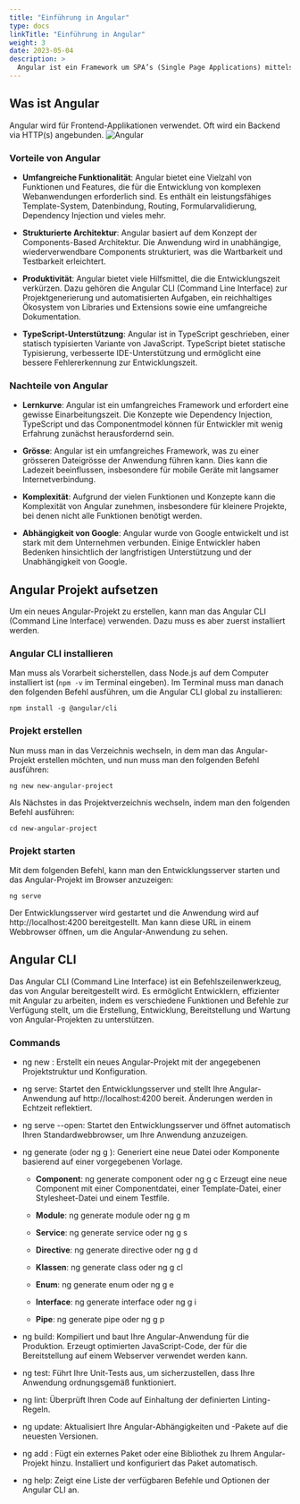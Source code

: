 ```yaml
---
title: "Einführung in Angular"
type: docs
linkTitle: "Einführung in Angular"
weight: 3
date: 2023-05-04
description: >
  Angular ist ein Framework um SPA’s (Single Page Applications) mittels HTML und JavaScript zu erstellen und besteht aus verschiedenen core und optionalen JavaScript Bibliotheken
---
```


## Was ist Angular
Angular wird für Frontend-Applikationen verwendet. Oft wird ein Backend via HTTP(s) angebunden.
![Angular](../images/angular_einführung.png)  


### Vorteile von Angular

* **Umfangreiche Funktionalität**: Angular bietet eine Vielzahl von Funktionen und Features, die für die Entwicklung von komplexen Webanwendungen erforderlich sind. Es enthält ein leistungsfähiges Template-System, Datenbindung, Routing, Formularvalidierung, Dependency Injection und vieles mehr.

* **Strukturierte Architektur**: Angular basiert auf dem Konzept der Components-Based Architektur. Die Anwendung wird in unabhängige, wiederverwendbare Components strukturiert, was die Wartbarkeit und Testbarkeit erleichtert.

* **Produktivität**: Angular bietet viele Hilfsmittel, die die Entwicklungszeit verkürzen. Dazu gehören die Angular CLI (Command Line Interface) zur Projektgenerierung und automatisierten Aufgaben, ein reichhaltiges Ökosystem von Libraries und Extensions sowie eine umfangreiche Dokumentation.

* **TypeScript-Unterstützung**: Angular ist in TypeScript geschrieben, einer statisch typisierten Variante von JavaScript. TypeScript bietet statische Typisierung, verbesserte IDE-Unterstützung und ermöglicht eine bessere Fehlererkennung zur Entwicklungszeit.

### Nachteile von Angular

* **Lernkurve**: Angular ist ein umfangreiches Framework und erfordert eine gewisse Einarbeitungszeit. Die Konzepte wie Dependency Injection, TypeScript und das Componentmodel können für Entwickler mit wenig Erfahrung zunächst herausfordernd sein.

* **Grösse**: Angular ist ein umfangreiches Framework, was zu einer grösseren Dateigrösse der Anwendung führen kann. Dies kann die Ladezeit beeinflussen, insbesondere für mobile Geräte mit langsamer Internetverbindung.

* **Komplexität**: Aufgrund der vielen Funktionen und Konzepte kann die Komplexität von Angular zunehmen, insbesondere für kleinere Projekte, bei denen nicht alle Funktionen benötigt werden.

* **Abhängigkeit von Google**: Angular wurde von Google entwickelt und ist stark mit dem Unternehmen verbunden. Einige Entwickler haben Bedenken hinsichtlich der langfristigen Unterstützung und der Unabhängigkeit von Google.


## Angular Projekt aufsetzen
Um ein neues Angular-Projekt zu erstellen, kann man das Angular CLI (Command Line Interface) verwenden. Dazu muss es aber zuerst installiert werden.

### Angular CLI installieren
Man muss als Vorarbeit sicherstellen, dass Node.js auf dem Computer installiert ist (`npm -v` im Terminal eingeben). Im Terminal muss man danach den folgenden Befehl ausführen, um die Angular CLI global zu installieren:
```shell
npm install -g @angular/cli
```

### Projekt erstellen
Nun muss man in das Verzeichnis wechseln, in dem man das Angular-Projekt erstellen möchten, und nun muss man den folgenden Befehl ausführen:
```shell
ng new new-angular-project
```

Als Nächstes in das Projektverzeichnis wechseln, indem man den folgenden Befehl ausführen:
```shell
cd new-angular-project
```

### Projekt starten
Mit dem folgenden Befehl, kann man den Entwicklungsserver starten und das Angular-Projekt im Browser anzuzeigen:
```shell
ng serve
```

Der Entwicklungsserver wird gestartet und die Anwendung wird auf http://localhost:4200 bereitgestellt. Man kann diese URL in einem Webbrowser öffnen, um die Angular-Anwendung zu sehen.


## Angular CLI
Das Angular CLI (Command Line Interface) ist ein Befehlszeilenwerkzeug, das von Angular bereitgestellt wird. Es ermöglicht Entwicklern, effizienter mit Angular zu arbeiten, indem es verschiedene Funktionen und Befehle zur Verfügung stellt, um die Erstellung, Entwicklung, Bereitstellung und Wartung von Angular-Projekten zu unterstützen.

### Commands
* ng new <projektname>: Erstellt ein neues Angular-Projekt mit der angegebenen Projektstruktur und Konfiguration.

* ng serve: Startet den Entwicklungsserver und stellt Ihre Angular-Anwendung auf http://localhost:4200 bereit. Änderungen werden in Echtzeit reflektiert.

* ng serve --open: Startet den Entwicklungsserver und öffnet automatisch Ihren Standardwebbrowser, um Ihre Anwendung anzuzeigen.

* ng generate <art> <name> (oder ng g <art> <name>): Generiert eine neue Datei oder Komponente basierend auf einer vorgegebenen Vorlage. 
  * **Component**: ng generate component <name> oder ng g c <name>
  Erzeugt eine neue Component mit einer Componentdatei, einer Template-Datei, einer Stylesheet-Datei und einem Testfile.

  * **Module**: ng generate module <name> oder ng g m <name>
  
  * **Service**: ng generate service <name> oder ng g s <name>
  
  * **Directive**: ng generate directive <name> oder ng g d <name>
  
  * **Klassen**: ng generate class <name> oder ng g cl <name>
  
  * **Enum**: ng generate enum <name> oder ng g e <name>
  
  * **Interface**: ng generate interface <name> oder ng g i <name>
  
  * **Pipe**: ng generate pipe <name> oder ng g p <name>

* ng build: Kompiliert und baut Ihre Angular-Anwendung für die Produktion. Erzeugt optimierten JavaScript-Code, der für die Bereitstellung auf einem Webserver verwendet werden kann.

* ng test: Führt Ihre Unit-Tests aus, um sicherzustellen, dass Ihre Anwendung ordnungsgemäß funktioniert.

* ng lint: Überprüft Ihren Code auf Einhaltung der definierten Linting-Regeln.

* ng update: Aktualisiert Ihre Angular-Abhängigkeiten und -Pakete auf die neuesten Versionen.

* ng add <paketname>: Fügt ein externes Paket oder eine Bibliothek zu Ihrem Angular-Projekt hinzu. Installiert und konfiguriert das Paket automatisch.

* ng help: Zeigt eine Liste der verfügbaren Befehle und Optionen der Angular CLI an.


